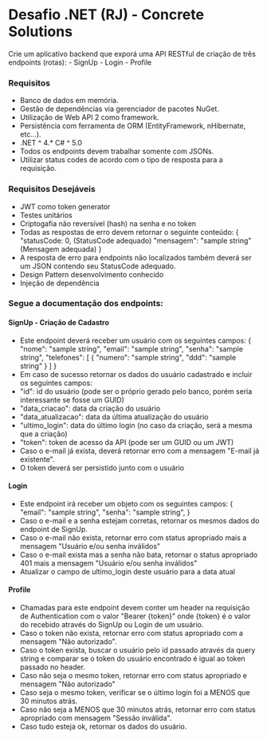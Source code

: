 # Desafio .NET (RJ) - Concrete Solutions

Crie um aplicativo backend que exporá uma API RESTful de criação de três endpoints (rotas): - SignUp - Login - Profile

### Requisitos
* Banco de dados em memória.
* Gestão de dependências via gerenciador de pacotes NuGet.
* Utilização de Web API 2 como framework.
* Persistência com ferramenta de ORM (EntityFramework, nHibernate, etc...).
* .NET ^ 4.* C# ^ 5.0
* Todos os endpoints devem trabalhar somente com JSONs.
* Utilizar status codes de acordo com o tipo de resposta para a requisição.

### Requisitos Desejáveis
* JWT como token generator
* Testes unitários
* Criptogafia não reversível (hash) na senha e no token
* Todas as respostas de erro devem retornar o seguinte conteúdo: { "statusCode: 0, (StatusCode adequado) "mensagem": "sample string" (Mensagem adequada) }
* A resposta de erro para endpoints não localizados também deverá ser um JSON contendo seu StatusCode adequado.
* Design Pattern desenvolvimento conhecido
* Injeção de dependência

### Segue a documentação dos endpoints:

#### SignUp - Criação de Cadastro
* Este endpoint deverá receber um usuário com os seguintes campos: { "nome": "sample string", "email": "sample string", "senha": "sample string", "telefones": [ { "numero": "sample string", "ddd": "sample string" } ] }
* Em caso de sucesso retornar os dados do usuário cadastrado e incluir os seguintes campos:
* "id": id do usuário (pode ser o próprio gerado pelo banco, porém seria interessante se fosse um GUID)
* "data_criacao": data da criação do usuário
* "data_atualizacao": data da última atualização do usuário
* "ultimo_login": data do último login (no caso da criação, será a mesma que a criação)
* "token": token de acesso da API (pode ser um GUID ou um JWT)
* Caso o e-mail já exista, deverá retornar erro com a mensagem "E-mail já existente".
* O token deverá ser persistido junto com o usuário

#### Login
* Este endpoint irá receber um objeto com os seguintes campos: { "email": "sample string", "senha": "sample string", }
* Caso o e-mail e a senha estejam corretas, retornar os mesmos dados do endpoint de SignUp.
* Caso o e-mail não exista, retornar erro com status apropriado mais a mensagem "Usuário e/ou senha inválidos"
* Caso o e-mail exista mas a senha não bata, retornar o status apropriado 401 mais a mensagem "Usuário e/ou senha inválidos"
* Atualizar o campo de ultimo_login deste usuário para a data atual

#### Profile
* Chamadas para este endpoint devem conter um header na requisição de Authentication com o valor "Bearer {token}" onde {token} é o valor do recebido através do SignUp ou Login de um usuário.
* Caso o token não exista, retornar erro com status apropriado com a mensagem "Não autorizado".
* Caso o token exista, buscar o usuário pelo id passado através da query string e comparar se o token do usuário encontrado é igual ao token passado no header.
* Caso não seja o mesmo token, retornar erro com status apropriado e mensagem "Não autorizado"
* Caso seja o mesmo token, verificar se o último login foi a MENOS que 30 minutos atrás.
* Caso não seja a MENOS que 30 minutos atrás, retornar erro com status apropriado com mensagem "Sessão inválida".
* Caso tudo esteja ok, retornar os dados do usuário.
